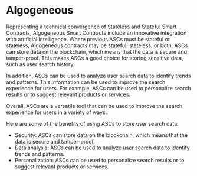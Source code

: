 # Algogeneous
Representing a technical convergence of Stateless and Stateful Smart Contracts, Algogeneous Smart Contracts include an innovative integration with artificial intelligence. Where previous ASCs must be stateful or stateless, Algogeneous contracts may be stateful, stateless, or both. ASCs can store data on the blockchain, which means that the data is secure and tamper-proof. This makes ASCs a good choice for storing sensitive data, such as user search history.

In addition, ASCs can be used to analyze user search data to identify trends and patterns. This information can be used to improve the search experience for users. For example, ASCs can be used to personalize search results or to suggest relevant products or services.

Overall, ASCs are a versatile tool that can be used to improve the search experience for users in a variety of ways.

Here are some of the benefits of using ASCs to store user search data:

- Security: ASCs can store data on the blockchain, which means that the data is secure and tamper-proof.
- Data analysis: ASCs can be used to analyze user search data to identify trends and patterns.
- Personalization: ASCs can be used to personalize search results or to suggest relevant products or services.
